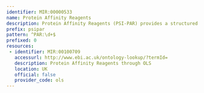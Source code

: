 ```yaml
---
identifier: MIR:00000533
name: Protein Affinity Reagents
description: Protein Affinity Reagents (PSI-PAR) provides a structured controlled vocabulary for the annotation of experiments concerned with interactions, and interactor production methods. PAR is developed by the HUPO Proteomics Standards Initiative and contains the majority of the terms from the PSI-MI controlled vocabular, as well as additional terms.
prefix: psipar
pattern: ^PAR:\d+$
prefixed: 0
resources:
 - identifier: MIR:00100709
   accessurl: http://www.ebi.ac.uk/ontology-lookup/?termId=
   description: Protein Affinity Reagents through OLS
   location: UK
   official: false
   provider_code: ols
---
```


